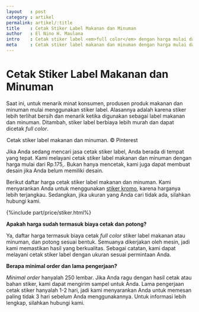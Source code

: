 ```yaml
---
layout   : post
category : artikel
permalink: artikel/:title
title    : Cetak Stiker Label Makanan dan Minuman
author   : El Nino H. Maulana
intro    : Cetak stiker label <em>full color</em> dengan harga mulai dari Rp.175,.
meta     : Cetak stiker label makanan dan minuman dengan harga mulai dari Rp.175,.
---
```


# Cetak Stiker Label Makanan dan Minuman

Saat ini, untuk menarik minat konsumen, produsen produk makanan dan minuman mulai menggunakan stiker label. Alasannya adalah karena stiker lebih terlihat bersih dan menarik ketika digunakan sebagai label makanan dan minuman. Ditambah, stiker label berbiaya lebih murah dan dapat dicetak *full color*.

<img src="data:image/png;base64,R0lGODlhAQABAAD/ACwAAAAAAQABAAACADs=" data-src="https://cdn-images-1.medium.com/max/720/1*GPl2Yvq1OqCuTExRbh2bcQ.jpeg" alt="Cetak Stiker Label Makanan dan Minuman" title="Cetak Stiker Label Makanan dan Minuman"><span class="img-caption">Cetak stiker label makanan dan minuman. &copy; Pinterest</span>

Jika Anda sedang mencari jasa cetak stiker label, Anda berada di tempat yang tepat. Kami melayani cetak stiker label makanan dan minuman dengan harga mulai dari Rp.175,. Bukan hanya mencetak, kami juga dapat membuat desain jika Anda belum memiliki desain.

<p>Berikut daftar harga cetak stiker label makanan dan minuman. Kami menyarankan Anda untuk menggunakan <a href="{{base.url}}/artikel/cetak-stiker-kromo-full-color" title="Cetak Stiker Kromo Full Color">stiker kromo</a>, karena harganya lebih terjangkau. Sedangkan, jika ukuran yang Anda cari tidak ada, silahkan hubungi kami.</p>

{%include part/price/stiker.html%}

<p class="shame-clear"><strong>Apakah harga sudah termasuk biaya cetak dan potong?</strong></p>

Ya, daftar harga termasuk biaya cetak *full color* stiker label makanan atau minuman, dan potong sesuai bentuk. Semuanya dikerjakan oleh mesin, jadi kami memastikan hasil yang berkualitas. Sebagai catatan, kami dapat melayani cetak stiker label dengan ukuran sesuai permintaan Anda.

**Berapa minimal order dan lama pengerjaan?**

*Minimal order* hanyalah 250 lembar. Jika Anda ragu dengan hasil cetak atau bahan stiker, kami dapat mengirim sampel untuk Anda. Lama pengerjaan cetak stiker hanyalah 1-2 hari, jadi kami menyarankan Anda untuk memesan paling tidak 3 hari sebelum Anda menggunakannya. Untuk informasi lebih lengkap, silahkan hubungi kami.
